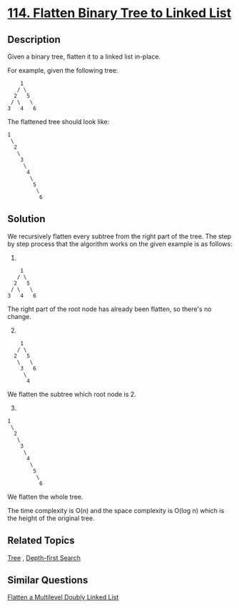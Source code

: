 # [114. Flatten Binary Tree to Linked List](https://leetcode.com/problems/flatten-binary-tree-to-linked-list)

## Description

Given a binary tree, flatten it to a linked list in-place.

For example, given the following tree:

```
    1
   / \
  2   5
 / \   \
3   4   6
```

The flattened tree should look like:

```
1
 \
  2
   \
    3
     \
      4
       \
        5
         \
          6
```

## Solution

We recursively flatten every subtree from the right part of the tree. The step by step process that the algorithm works on the given example is as follows:

1. 

```
    1
   / \
  2   5
 / \   \
3   4   6
```

The right part of the root node has already been flatten, so there's no change.

2.

```
    1
   / \
  2   5
   \   \
    3   6
     \
      4
```

We flatten the subtree which root node is 2.

3.

```
1
 \
  2
   \
    3
     \
      4
       \
        5
         \
          6
```
We flatten the whole tree.

The time complexity is O(n) and the space complexity is O(log n) which is the height of the original tree.

## Related Topics

[Tree](https://leetcode.com/tag/tree/) , [Depth-first Search](https://leetcode.com/tag/depth-first-search/) 

## Similar Questions

[Flatten a Multilevel Doubly Linked List](https://leetcode.com/problems/flatten-a-multilevel-doubly-linked-list/)
